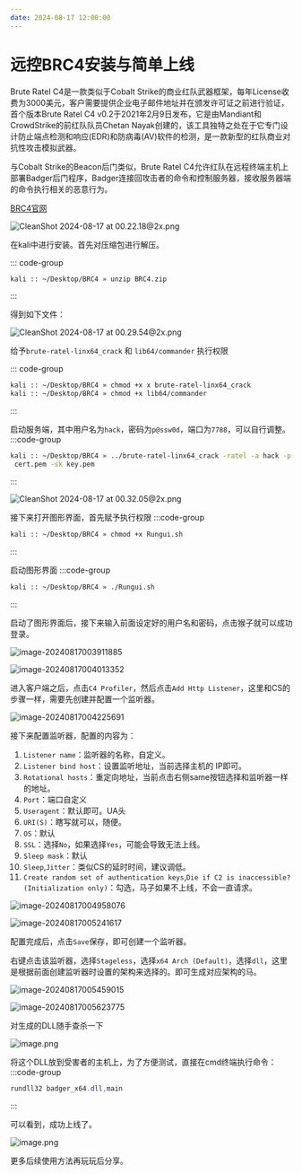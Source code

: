 ```yaml
---
date: 2024-08-17 12:00:00
---
```


# 远控BRC4安装与简单上线


Brute Ratel C4是一款类似于Cobalt Strike的商业红队武器框架，每年License收费为3000美元，客户需要提供企业电子邮件地址并在颁发许可证之前进行验证，首个版本Brute Ratel C4 v0.2于2021年2月9日发布，它是由Mandiant和CrowdStrike的前红队队员Chetan Nayak创建的，该工具独特之处在于它专门设计防止端点检测和响应(EDR)和防病毒(AV)软件的检测，是一款新型的红队商业对抗性攻击模拟武器。

与Cobalt Strike的Beacon后门类似，Brute Ratel C4允许红队在远程终端主机上部署Badger后门程序，Badger连接回攻击者的命令和控制服务器，接收服务器端的命令执行相关的恶意行为。

[BRC4官网](https://bruteratel.com/)

![CleanShot 2024-08-17 at 00.22.18@2x.png](https://takuya-1305710862.cos.ap-shanghai.myqcloud.com/A1ways0nline/picCleanShot%202024-08-17%20at%2000.22.18@2x.png)


在kali中进行安装。首先对压缩包进行解压。

::: code-group
```bash [bash]
kali :: ~/Desktop/BRC4 » unzip BRC4.zip
```
:::

得到如下文件：

![CleanShot 2024-08-17 at 00.29.54@2x.png](https://takuya-1305710862.cos.ap-shanghai.myqcloud.com/A1ways0nline/picCleanShot%202024-08-17%20at%2000.29.54@2x.png)

给予`brute-ratel-linx64_crack` 和 `lib64/commander` 执行权限


::: code-group
```bash [bash]
kali :: ~/Desktop/BRC4 » chmod +x x brute-ratel-linx64_crack                                   1 ↵
kali :: ~/Desktop/BRC4 » chmod +x lib64/commander                                            130 ↵
```
:::

启动服务端，其中用户名为`hack`，密码为`p@ssw0d`，端口为`7788`，可以自行调整。
:::code-group
```bash [bash]
kali :: ~/Desktop/BRC4 » ../brute-ratel-linx64_crack -ratel -a hack -p p@ssw0d -h 127.0.0.1:7788 -sc
 cert.pem -sk key.pem
```
:::

![CleanShot 2024-08-17 at 00.32.05@2x.png](https://takuya-1305710862.cos.ap-shanghai.myqcloud.com/A1ways0nline/picCleanShot%202024-08-17%20at%2000.32.05@2x.png)

接下来打开图形界面，首先赋予执行权限
:::code-group
```bash [bash]
kali :: ~/Desktop/BRC4 » chmod +x Rungui.sh
```
:::

启动图形界面
:::code-group
```bash [bash]
kali :: ~/Desktop/BRC4 » ./Rungui.sh                                                    130 ↵
```
:::

启动了图形界面后，接下来输入前面设定好的用户名和密码，点击猴子就可以成功登录。

![image-20240817003911885](https://takuya-1305710862.cos.ap-shanghai.myqcloud.com/A1ways0nline/pic/image-20240817003911885.png)

![image-20240817004013352](https://takuya-1305710862.cos.ap-shanghai.myqcloud.com/A1ways0nline/pic/image-20240817004013352.png)

进入客户端之后，点击`C4 Profiler`，然后点击`Add Http Listener`，这里和CS的步骤一样，需要先创建并配置一个监听器。

![image-20240817004225691](https://takuya-1305710862.cos.ap-shanghai.myqcloud.com/A1ways0nline/pic/image-20240817004225691.png)

接下来配置监听器，配置的内容为：
1. `Listener name`：监听器的名称，自定义。
2. `Listener bind host`：设置监听地址，当前选择主机的 IP即可。
3. `Rotational hosts`：重定向地址，当前点击右侧same按钮选择和监听器一样的地址。
4. `Port`：端口自定义
5. `Useragent`：默认即可。UA头
6. `URI(S)`：瞎写就可以，随便。
7. `OS`：默认
8. `SSL`：选择`No`，如果选择`Yes`，可能会导致无法上线。
9. `Sleep mask`：默认
10. `Sleep`,`Jitter`：类似CS的延时时间，建议调低。
11. `Create random set of authentication keys`,`Die if C2 is inaccessible?(Initialization only)`：勾选，马子如果不上线，不会一直请求。

![image-20240817004958076](https://takuya-1305710862.cos.ap-shanghai.myqcloud.com/A1ways0nline/pic/image-20240817004958076.png)

![image-20240817005241617](https://takuya-1305710862.cos.ap-shanghai.myqcloud.com/A1ways0nline/pic/image-20240817005241617.png)

配置完成后，点击`Save`保存，即可创建一个监听器。

右键点击该监听器，选择`Stageless`，选择`x64 Arch (Default)`，选择`dll`，这里是根据前面创建监听器时设置的架构来选择的。即可生成对应架构的马。

![image-20240817005459015](https://takuya-1305710862.cos.ap-shanghai.myqcloud.com/A1ways0nline/pic/image-20240817005459015.png)

![image-20240817005623775](https://takuya-1305710862.cos.ap-shanghai.myqcloud.com/A1ways0nline/pic/image-20240817005623775.png)

对生成的DLL随手查杀一下

![image.png](https://takuya-1305710862.cos.ap-shanghai.myqcloud.com/A1ways0nline/pic/20240817010536.png)

将这个DLL放到受害者的主机上，为了方便测试，直接在cmd终端执行命令：
:::code-group
```powershell [powershell]
rundll32 badger_x64.dll,main
```
:::

可以看到，成功上线了。

![image.png](https://takuya-1305710862.cos.ap-shanghai.myqcloud.com/A1ways0nline/pic/20240817011006.png)

更多后续使用方法再玩玩后分享。

